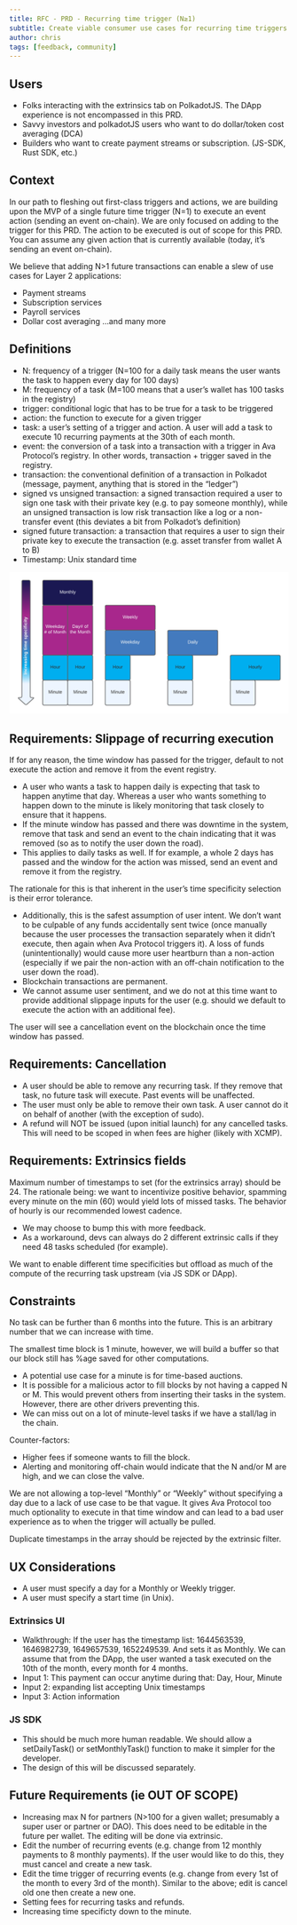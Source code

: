 ```yaml
---
title: RFC - PRD - Recurring time trigger (N≥1)
subtitle: Create viable consumer use cases for recurring time triggers for any actions for a given task. 
author: chris
tags: [feedback, community]
---
```


## Users
- Folks interacting with the extrinsics tab on PolkadotJS. The DApp experience is not encompassed in this PRD.
- Savvy investors and polkadotJS users who want to do dollar/token cost averaging (DCA)
- Builders who want to create payment streams or subscription. (JS-SDK, Rust SDK, etc.)

## Context
In our path to fleshing out first-class triggers and actions, we are building upon the MVP of a single future time trigger (N=1) to execute an event action (sending an event on-chain). We are only focused on adding to the trigger for this PRD. The action to be executed is out of scope for this PRD. You can assume any given action that is currently available (today, it’s sending an event on-chain). 

We believe that adding N>1 future transactions can enable a slew of use cases for Layer 2 applications:
- Payment streams
- Subscription services
- Payroll services
- Dollar cost averaging
…and many more

## Definitions
- N: frequency of a trigger (N=100 for a daily task means the user wants the task to happen every day for 100 days)
- M: frequency of a task (M=100 means that a user’s wallet has 100 tasks in the registry)
- trigger: conditional logic that has to be true for a task to be triggered
- action: the function to execute for a given trigger
- task: a user’s setting of a trigger and action. A user will add a task to execute 10 recurring payments at the 30th of each month.
- event: the conversion of a task into a transaction with a trigger in Ava Protocol’s registry. In other words, transaction + trigger saved in the registry.
- transaction: the conventional definition of a transaction in Polkadot (message, payment, anything that is stored in the “ledger”)
- signed vs unsigned transaction: a signed transaction required a user to sign one task with their private key (e.g. to pay someone monthly), while an unsigned transaction is low risk transaction like a log or a non-transfer event (this deviates a bit from Polkadot’s definition)
- signed future transaction: a transaction that requires a user to sign their private key to execute the transaction (e.g. asset transfer from wallet A to B)
- Timestamp: Unix standard time

![action-limits](../assets/img/rfc/action-limits.png)

## Requirements: Slippage of recurring execution
If for any reason, the time window has passed for the trigger, default to not execute the action and remove it from the event registry. 
- A user who wants a task to happen daily is expecting that task to happen anytime that day. Whereas a user who wants something to happen down to the minute is likely monitoring that task closely to ensure that it happens.
- If the minute window has passed and there was downtime in the system, remove that task and send an event to the chain indicating that it was removed (so as to notify the user down the road).
- This applies to daily tasks as well. If for example, a whole 2 days has passed and the window for the action was missed, send an event and remove it from the registry.

The rationale for this is that inherent in the user’s time specificity selection is their error tolerance.
- Additionally, this is the safest assumption of user intent. We don’t want to be culpable of any funds accidentally sent twice (once manually because the user processes the transaction separately when it didn’t execute, then again when Ava Protocol triggers it). A loss of funds (unintentionally) would cause more user heartburn than a non-action (especially if we pair the non-action with an off-chain notification to the user down the road).
- Blockchain transactions are permanent.
- We cannot assume user sentiment, and we do not at this time want to provide additional slippage inputs for the user (e.g. should we default to execute the action with an additional fee).

The user will see a cancellation event on the blockchain once the time window has passed.

## Requirements: Cancellation
- A user should be able to remove any recurring task. If they remove that task, no future task will execute. Past events will be unaffected.
- The user must only be able to remove their own task. A user cannot do it on behalf of another (with the exception of sudo).
- A refund will NOT be issued (upon initial launch) for any cancelled tasks. This will need to be scoped in when fees are higher (likely with XCMP).

## Requirements: Extrinsics fields
Maximum number of timestamps to set (for the extrinsics array) should be 24. The rationale being: we want to incentivize positive behavior, spamming every minute on the min (60) would yield lots of missed tasks. The behavior of hourly is our recommended lowest cadence.
- We may choose to bump this with more feedback.
- As a workaround, devs can always do 2 different extrinsic calls if they need 48 tasks scheduled (for example).

We want to enable different time specificities but offload as much of the compute of the recurring task upstream (via JS SDK or DApp). 

## Constraints
No task can be further than 6 months into the future. This is an arbitrary number that we can increase with time. 

The smallest time block is 1 minute, however, we will build a buffer so that our block still has %age saved for other computations. 
- A potential use case for a minute is for time-based auctions.
- It is possible for a malicious actor to fill blocks by not having a capped N or M. This would prevent others from inserting their tasks in the system. However, there are other drivers preventing this.
- We can miss out on a lot of minute-level tasks if we have a stall/lag in the chain.

Counter-factors:
- Higher fees if someone wants to fill the block.
- Alerting and monitoring off-chain would indicate that the N and/or M are high, and we can close the valve.

We are not allowing a top-level “Monthly” or “Weekly” without specifying a day due to a lack of use case to be that vague. It gives Ava Protocol too much optionality to execute in that time window and can lead to a bad user experience as to when the trigger will actually be pulled.

Duplicate timestamps in the array should be rejected by the extrinsic filter.

## UX Considerations
- A user must specify a day for a Monthly or Weekly trigger.
- A user must specify a start time (in Unix).

### Extrinsics UI
- Walkthrough: If the user has the timestamp list: 1644563539, 1646982739, 1649657539, 1652249539. And sets it as Monthly. We can assume that from the DApp, the user wanted a task executed on the 10th of the month, every month for 4 months.
- Input 1: This payment can occur anytime during that: Day, Hour, Minute
- Input 2: expanding list accepting Unix timestamps
- Input 3: Action information

### JS SDK
- This should be much more human readable. We should allow a setDailyTask() or setMonthlyTask() function to make it simpler for the developer. 
- The design of this will be discussed separately.

## Future Requirements (ie OUT OF SCOPE)
- Increasing max N for partners (N>100 for a given wallet; presumably a super user or partner or DAO). This does need to be editable in the future per wallet. The editing will be done via extrinsic.
- Edit the number of recurring events (e.g. change from 12 monthly payments to 8 monthly payments). If the user would like to do this, they must cancel and create a new task.
- Edit the time trigger of recurring events (e.g. change from every 1st of the month to every 3rd of the month). Similar to the above; edit is cancel old one then create a new one.
- Setting fees for recurring tasks and refunds.
- Increasing time specificty down to the minute.
